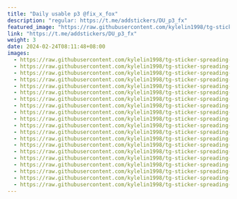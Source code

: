 ```yaml
---
title: "Daily usable p3 @fix_x_fox"
description: "regular: https://t.me/addstickers/DU_p3_fx"
featured_image: "https://raw.githubusercontent.com/kylelin1998/tg-sticker-spreading-worldwide-images/main/img/1a8def6d-094a-43f5-8381-3e877f91527b.jpg"
link: "https://t.me/addstickers/DU_p3_fx"
weight: 3
date: 2024-02-24T08:11:48+08:00
images:
  - https://raw.githubusercontent.com/kylelin1998/tg-sticker-spreading-worldwide-images/main/img/1a8def6d-094a-43f5-8381-3e877f91527b.jpg
  - https://raw.githubusercontent.com/kylelin1998/tg-sticker-spreading-worldwide-images/main/img/f7cd4583-212d-41a7-9e3d-91415fd66c9a.jpg
  - https://raw.githubusercontent.com/kylelin1998/tg-sticker-spreading-worldwide-images/main/img/5f2c2e37-27a5-499c-8a6e-a06639aa512d.jpg
  - https://raw.githubusercontent.com/kylelin1998/tg-sticker-spreading-worldwide-images/main/img/d40a0d48-d3f1-41be-9e2f-8d1aa52842ba.jpg
  - https://raw.githubusercontent.com/kylelin1998/tg-sticker-spreading-worldwide-images/main/img/c26ad1ea-d6f2-4aff-9636-edb88aaa2459.jpg
  - https://raw.githubusercontent.com/kylelin1998/tg-sticker-spreading-worldwide-images/main/img/6ddda0b8-2efa-49fb-925a-06d460767d50.jpg
  - https://raw.githubusercontent.com/kylelin1998/tg-sticker-spreading-worldwide-images/main/img/aca4e043-bcf6-4370-9aa7-3b31df13e4c6.jpg
  - https://raw.githubusercontent.com/kylelin1998/tg-sticker-spreading-worldwide-images/main/img/6a0983e4-d599-4ce5-ac28-389c096f6883.jpg
  - https://raw.githubusercontent.com/kylelin1998/tg-sticker-spreading-worldwide-images/main/img/97d8e166-1b9b-4806-8890-5e841d8e6bb8.jpg
  - https://raw.githubusercontent.com/kylelin1998/tg-sticker-spreading-worldwide-images/main/img/9e5f110d-7079-4089-b761-bdb040a88e8c.jpg
  - https://raw.githubusercontent.com/kylelin1998/tg-sticker-spreading-worldwide-images/main/img/075201db-dfe4-4529-94d7-05b348252368.jpg
  - https://raw.githubusercontent.com/kylelin1998/tg-sticker-spreading-worldwide-images/main/img/a6214d97-e539-4ed1-b400-0e8bf6ecac5d.jpg
  - https://raw.githubusercontent.com/kylelin1998/tg-sticker-spreading-worldwide-images/main/img/8928abeb-9437-46d2-a7f9-63d6e664068d.jpg
  - https://raw.githubusercontent.com/kylelin1998/tg-sticker-spreading-worldwide-images/main/img/0f10c390-73c9-4f3f-bae4-16788dae014e.jpg
  - https://raw.githubusercontent.com/kylelin1998/tg-sticker-spreading-worldwide-images/main/img/ac86d107-19c5-4129-8254-44a8620c95fd.jpg
  - https://raw.githubusercontent.com/kylelin1998/tg-sticker-spreading-worldwide-images/main/img/755cf532-55f4-4f7e-a53a-6a488588413e.jpg
  - https://raw.githubusercontent.com/kylelin1998/tg-sticker-spreading-worldwide-images/main/img/8a981990-e5c6-4c73-a452-8e076041b47f.jpg
  - https://raw.githubusercontent.com/kylelin1998/tg-sticker-spreading-worldwide-images/main/img/7c945d74-5f5e-4ccd-a4de-68d2293d7296.jpg
  - https://raw.githubusercontent.com/kylelin1998/tg-sticker-spreading-worldwide-images/main/img/2afe7714-47ec-4a7a-b1f0-fd444b4c0f61.jpg
  - https://raw.githubusercontent.com/kylelin1998/tg-sticker-spreading-worldwide-images/main/img/d7c1618f-517a-467a-b615-00933d9c4daa.jpg
---
```

